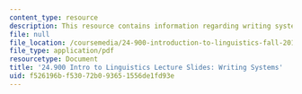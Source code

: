 ```yaml
---
content_type: resource
description: This resource contains information regarding writing systems.
file: null
file_location: /coursemedia/24-900-introduction-to-linguistics-fall-2012/f526196bf53072b093651556de1fd93e_MIT24_900F12_Writing_Sys.pdf
file_type: application/pdf
resourcetype: Document
title: '24.900 Intro to Linguistics Lecture Slides: Writing Systems'
uid: f526196b-f530-72b0-9365-1556de1fd93e
---
```

